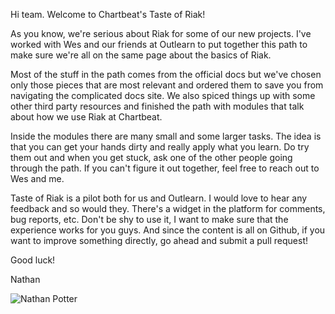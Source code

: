 
Hi team.  Welcome to Chartbeat's Taste of Riak!

As you know, we're serious about Riak for some of our new projects. I've worked with Wes and our friends at Outlearn to put together this path to make sure we're all on the same page about the basics of Riak.

Most of the stuff in the path comes from the official docs but we've chosen only those pieces that are most relevant and ordered them to save you from navigating the complicated docs site. We also spiced things up with some other third party resources and finished the path with modules that talk about how we use Riak at Chartbeat.

Inside the modules there are many small and some larger tasks. The idea is that you can get your hands dirty and really apply what you learn. Do try them out and when you get stuck, ask one of the other people going through the path. If you can't figure it out together, feel free to reach out to Wes and me.

Taste of Riak is a pilot both for us and Outlearn. I would love to hear any feedback and so would they. There's a widget in the platform for comments, bug reports, etc. Don't be shy to use it, I want to make sure that the experience works for you guys. And since the content is all on Github, if you want to improve something directly, go ahead and submit a pull request!

Good luck!

Nathan

![Nathan Potter](https://raw.githubusercontent.com/outlearn-content/taste-of-riak/master/assets/npotter.jpg)
